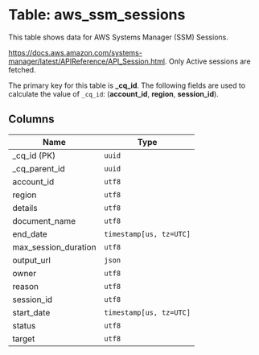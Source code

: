 # Table: aws_ssm_sessions

This table shows data for AWS Systems Manager (SSM) Sessions.

https://docs.aws.amazon.com/systems-manager/latest/APIReference/API_Session.html. 
Only Active sessions are fetched.

The primary key for this table is **_cq_id**.
The following fields are used to calculate the value of `_cq_id`: (**account_id**, **region**, **session_id**).

## Columns

| Name          | Type          |
| ------------- | ------------- |
|_cq_id (PK)|`uuid`|
|_cq_parent_id|`uuid`|
|account_id|`utf8`|
|region|`utf8`|
|details|`utf8`|
|document_name|`utf8`|
|end_date|`timestamp[us, tz=UTC]`|
|max_session_duration|`utf8`|
|output_url|`json`|
|owner|`utf8`|
|reason|`utf8`|
|session_id|`utf8`|
|start_date|`timestamp[us, tz=UTC]`|
|status|`utf8`|
|target|`utf8`|